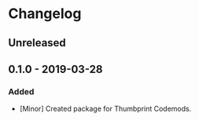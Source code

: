 # Changelog

## Unreleased

## 0.1.0 - 2019-03-28

### Added

-   [Minor] Created package for Thumbprint Codemods.
